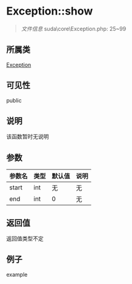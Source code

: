# Exception::show

> *文件信息* suda\core\Exception.php: 25~99
## 所属类 

[Exception](../Exception.md)

## 可见性

  public  
## 说明

该函数暂时无说明

## 参数

| 参数名 | 类型 | 默认值 | 说明 |
|--------|-----|-------|-------|
| start |  int | 无 | 无 |
| end |  int | 0 | 无 |

## 返回值
返回值类型不定

## 例子

example